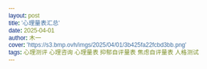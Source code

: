 ```yaml
---
layout: post
title: '心理量表汇总'
date: 2025-04-01
author: 木一
cover: 'https://s3.bmp.ovh/imgs/2025/04/01/3b425fa22fcbd3bb.png'
tags: 心理测评 心理咨询 心理量表 抑郁自评量表 焦虑自评量表 人格测试
---
```


<html lang="zh-CN">
<head>
    <meta charset="UTF-8">
    <meta name="viewport" content="width=device-width, initial-scale=1.0">
    <title>心理测评量表合集</title>
    <style>
        * {
            margin: 0;
            padding: 0;
            box-sizing: border-box;
            font-family: 'Microsoft YaHei', Arial, sans-serif;
        }
        
        body {
            background-color: #f5f7fa;
            color: #333;
            line-height: 1.6;
            padding: 20px;
        }
        
        .header {
            text-align: center;
            margin-bottom: 40px;
            padding: 20px 0;
        }
        
        .header h1 {
            color: #2c3e50;
            font-size: 2.5em;
            margin-bottom: 10px;
        }
        
        .header p {
            color: #7f8c8d;
            font-size: 1.1em;
        }
        
        .container {
            max-width: 1200px;
            margin: 0 auto;
            display: flex;
            flex-wrap: wrap;
            justify-content: space-around;
        }
        
        .scale-card {
            background: white;
            border-radius: 10px;
            box-shadow: 0 5px 15px rgba(0, 0, 0, 0.1);
            width: 350px;
            margin: 20px;
            overflow: hidden;
            transition: transform 0.3s ease, box-shadow 0.3s ease;
        }
        
        .scale-card:hover {
            transform: translateY(-10px);
            box-shadow: 0 15px 30px rgba(0, 0, 0, 0.15);
        }
        
        .scale-image {
            height: 200px;
            overflow: hidden;
        }
        
        .scale-image img {
            width: 100%;
            height: 100%;
            object-fit: cover;
            transition: transform 0.5s ease;
        }
        
        .scale-card:hover .scale-image img {
            transform: scale(1.05);
        }
        
        .scale-content {
            padding: 25px;
        }
        
        .scale-content h2 {
            color: #2c3e50;
            margin-bottom: 15px;
            font-size: 1.5em;
        }
        
        .scale-content p {
            color: #7f8c8d;
            margin-bottom: 20px;
            font-size: 0.95em;
        }
        
        .btn {
            display: inline-block;
            background: #3498db;
            color: white;
            padding: 12px 25px;
            border-radius: 50px;
            text-decoration: none;
            font-weight: bold;
            transition: background 0.3s ease;
            border: none;
            cursor: pointer;
            font-size: 1em;
            width: 100%;
            text-align: center;
        }
        
        .btn:hover {
            background: #2980b9;
        }
        
        .footer {
            text-align: center;
            margin-top: 50px;
            padding: 20px;
            color: #7f8c8d;
            font-size: 0.9em;
        }
        
        @media (max-width: 768px) {
            .container {
                flex-direction: column;
                align-items: center;
            }
            
            .scale-card {
                width: 90%;
            }
        }
    </style>
</head>
<body>
    <div class="header">
        <h1>心理测评量表合集</h1>
        <p>专业心理测评工具，助您更好地了解自我</p>
    </div>
    
    <div class="container">
        <!-- 卡特尔16PF量表 -->
        <div class="scale-card">
            <div class="scale-image">
                <img src="https://images.unsplash.com/photo-1450101499163-c8848c66ca85?ixlib=rb-1.2.1&auto=format&fit=crop&w=1350&q=80" alt="卡特尔16PF量表">
            </div>
            <div class="scale-content">
                <h2>卡特尔16PF人格测试</h2>
                <p>卡特尔16PF人格测试是经典的人格评估工具，测量16种主要人格特质，广泛应用于职业咨询、人才选拔和个人发展等领域。</p>
                <a href="https://psych.dittoshop.cn/2023/01/01/Sixteen-Personality-Factor-Questionnaire.html" class="btn" target="_blank">开始测试</a>
            </div>
        </div>
        
        <!-- SAS量表 -->
        <div class="scale-card">
            <div class="scale-image">
                <img src="https://images.unsplash.com/photo-1532094349884-543bc11b234d?ixlib=rb-1.2.1&auto=format&fit=crop&w=1350&q=80" alt="SAS量表">
            </div>
            <div class="scale-content">
                <h2>焦虑自评量表(SAS)</h2>
                <p>焦虑自评量表(SAS)用于评估个体焦虑症状的主观感受，适用于具有焦虑症状的成年人，操作简便，结果直观。</p>
                <a href="https://psych.dittoshop.cn/2023/01/02/Self-Rating-Anxiety-Scale.html" class="btn" target="_blank">开始测试</a>
            </div>
        </div>
        
        <!-- SDS量表 -->
        <div class="scale-card">
            <div class="scale-image">
                <img src="https://images.unsplash.com/photo-1506126613408-eca07ce68773?ixlib=rb-1.2.1&auto=format&fit=crop&w=1350&q=80" alt="SDS量表">
            </div>
            <div class="scale-content">
                <h2>抑郁自评量表(SDS)</h2>
                <p>抑郁自评量表(SDS)是评估抑郁状态的常用工具，能有效反映抑郁状态的轻重程度及其在治疗中的变化。</p>
                <a href="https://psych.dittoshop.cn/2023/01/03/Self-Rating-Depression-Scale.html" class="btn" target="_blank">开始测试</a>
            </div>
        </div>
    </div>
    
    <div class="footer">
        <p>© 2023 心理测评量表合集 | 本网站仅提供测评链接，测评结果仅供参考</p>
    </div>
</body>
</html>